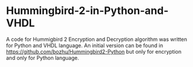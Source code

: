 # Hummingbird-2-in-Python-and-VHDL
A code for Hummigbird 2 Encryption and Decryption algorithm was written for Python and VHDL language. An initial version can be found in https://github.com/bozhu/Hummingbird2-Python but only for encryption and only for Python language.
